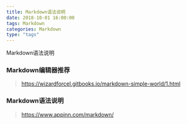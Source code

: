 ```yaml
---
title: Markdown语法说明
date: 2018-10-01 16:00:00
tags: Markdown
categories: Markdown
type: "tags"
---
```

Markdown语法说明

### Markdown编辑器推荐
> https://wizardforcel.gitbooks.io/markdown-simple-world/1.html

### Markdown语法说明
> https://www.appinn.com/markdown/
